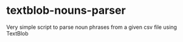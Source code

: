 # textblob-nouns-parser
Very simple script to parse noun phrases from a given csv file using TextBlob
